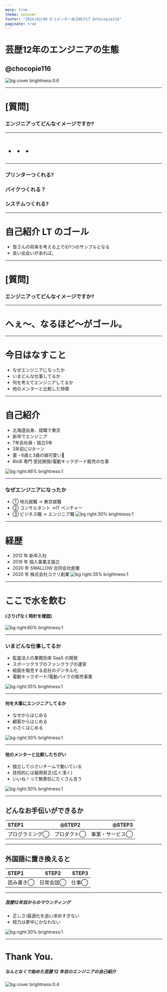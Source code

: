 ```yaml
---
marp: true
theme: uncover
footer: "2024/02/06 G'sメンター自己紹介LT @chocopie116"
paginate: true
---
```


<!--
_color: white
-->

# 芸歴12年のエンジニアの生態

## @chocopie116

![bg cover brightness:0.6](./images/20240206/fiido.png)

---

# [質問]

### エンジニアってどんなイメージですか?

---

# ・・・

---

### プリンターつくれる?
### バイクつくれる？
### システムつくれる?


---


# 自己紹介 LT のゴール

- 皆さんの将来を考える上での1つのサンプルとなる
- 良い出会いがあれば。

---

# [質問]

### エンジニアってどんなイメージですか?

---

# へぇ〜、なるほど〜がゴール。

---

# 今日はなすこと

- なぜエンジニアになったか
- いまどんな仕事してるか
- 何を考えてエンジニアしてるか
- 他のメンターと比較した特徴

---

# 自己紹介

- 北海道出身、就職で東京
- 新卒でエンジニア
- 7年会社員・独立5年
- 3年前にUターン
- 妻・6歳と3歳の娘可愛い🥰
- BtoB 専門 受託開発/電動キックボード販売の仕事

![bg right:46% brightness:1](./images/20230203gs/family.png)

---

### なぜエンジニアになったか

- ① 地元就職 → 東京就職
- ② コンサルタント →IT ベンチャー
- ③ ビジネス職 → エンジニア職
  ![bg right:30% brightness:1](./images/20230203gs/naitei.png)

---

# 経歴

- 2012 年 新卒入社
- 2019 年 個人事業主独立
- 2020 年 SWALLOW 合同会社創業
- 2020 年 株式会社コクリ創業
  ![bg right:35% brightness:1](./images/20230203gs/rirekisyo.png)

---

# ここで水を飲む

#### (さりげなく時計を確認)

![bg right:60% brightness:1](./images/20220516rakunoudaigaku/water.jpeg)

---

### いまどんな仕事してるか

- 監査法人の業務効率 SaaS の開発
- スポーツクラブのファンクラブの運営
- 絵画を販売する会社のデジタル化
- 電動キックボード/電動バイクの販売事業

![bg right:35% brightness:1](./images/20230203gs/style.png)

---

#### 何を大事にエンジニアしてるか

- なぜからはじめる
- 顧客からはじめる
- 小さくはじめる

![bg right:30% brightness:1](./images/20230203gs/how.png)

---

#### 他のメンターと比較したちがい

- 独立して小さいチームで動いている
- 技術的には器用貧乏(広く浅く)
- いいね！って無責任にたくさん言う

![bg right:30% brightness:1](./images/20230203gs/iine.png)

---

## どんなお手伝いができるか

| STEP1              |     ◎STEP2     |             ◎STEP3 |
| :----------------- | :------------: | -----------------: |
| プログラミング◯ | プロダクト◯ | 事業・サービス◯ |

---

## 外国語に置き換えると

| STEP1        |         STEP2          |    STEP3 |
| :----------- | :--------------------: | -------: |
| 読み書き◯ | 日常会話◯| 仕事◯ |

---

##### 芸歴12年目からのマウンティング

- 正しさ/最適化を追い求めすぎない
- 努力は夢中にかなわない

![bg right:30% brightness:1](./images/20230203gs/uekara.png)

---

<!--
_color: white
-->

# Thank You.

##### なんとなくで始めた芸歴 12 年目のエンジニアの自己紹介

![bg cover brightness:0.4](./images/20240206/fiido.png)

